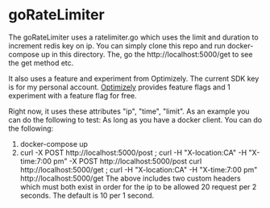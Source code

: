 # goRateLimiter

The goRateLimiter uses a ratelimiter.go which uses the limit and duration to increment redis key on ip.
You can simply clone this repo and run docker-compose up in this directory.
The, go the http://localhost:5000/get to see the get method etc.

It also uses a feature and experiment from Optimizely.  The current SDK key is for my personal account.  [Optimizely](https://optimizely.com) provides feature flags and 1 experiment with a feature flag for free.

Right now, it uses these attributes "ip", "time", "limit".  As an example you can do the following to test:
As long as you have a docker client.  You can do the following:
1. docker-compose up
2. curl -X POST http://localhost:5000/post ; curl -H "X-location:CA" -H "X-time:7:00 pm" -X POST http://localhost:5000/post
curl http://localhost:5000/get ; curl -H "X-location:CA" -H "X-time:7:00 pm" http://localhost:5000/get
The above includes two custom headers which must both exist in order for the ip to be allowed 20 request per 2 seconds.  The default is 10 per 1 second.

